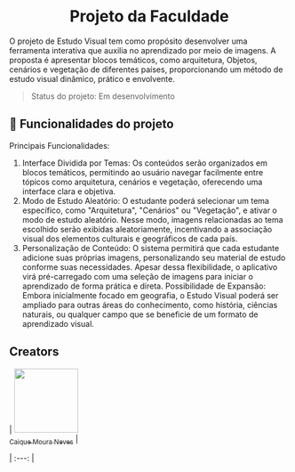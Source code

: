 <h1 align="center">Projeto da Faculdade</h1>

O projeto de Estudo Visual tem como propósito desenvolver uma ferramenta interativa que auxilia no aprendizado por meio de imagens. A proposta é apresentar blocos temáticos, como arquitetura, Objetos, cenários e vegetação de diferentes países, proporcionando um método de estudo visual dinâmico, prático e envolvente.

> Status do projeto: Em desenvolvimento

## :hammer: Funcionalidades do projeto

Principais Funcionalidades:
1. Interface Dividida por Temas:
Os conteúdos serão organizados em blocos temáticos, permitindo ao usuário navegar facilmente entre tópicos como arquitetura, cenários e vegetação, oferecendo uma interface clara e objetiva.
2. Modo de Estudo Aleatório:
O estudante poderá selecionar um tema específico, como "Arquitetura", "Cenários" ou "Vegetação", e ativar o modo de estudo aleatório. Nesse modo, imagens relacionadas ao tema escolhido serão exibidas aleatoriamente, incentivando a associação visual dos elementos culturais e geográficos de cada país.
3. Personalização de Conteúdo:
O sistema permitirá que cada estudante adicione suas próprias imagens, personalizando seu material de estudo conforme suas necessidades. Apesar dessa flexibilidade, o aplicativo virá pré-carregado com uma seleção de imagens para iniciar o aprendizado de forma prática e direta.
Possibilidade de Expansão:
Embora inicialmente focado em geografia, o Estudo Visual poderá ser ampliado para outras áreas do conhecimento, como história, ciências naturais, ou qualquer campo que se beneficie de um formato de aprendizado visual.

## Creators

| [<img src="https://avatars.githubusercontent.com/u/88627696?v=4" width=115><br><sub>Caique Moura Neves</sub>](https://github.com/Hideke) | 

| :---: |
